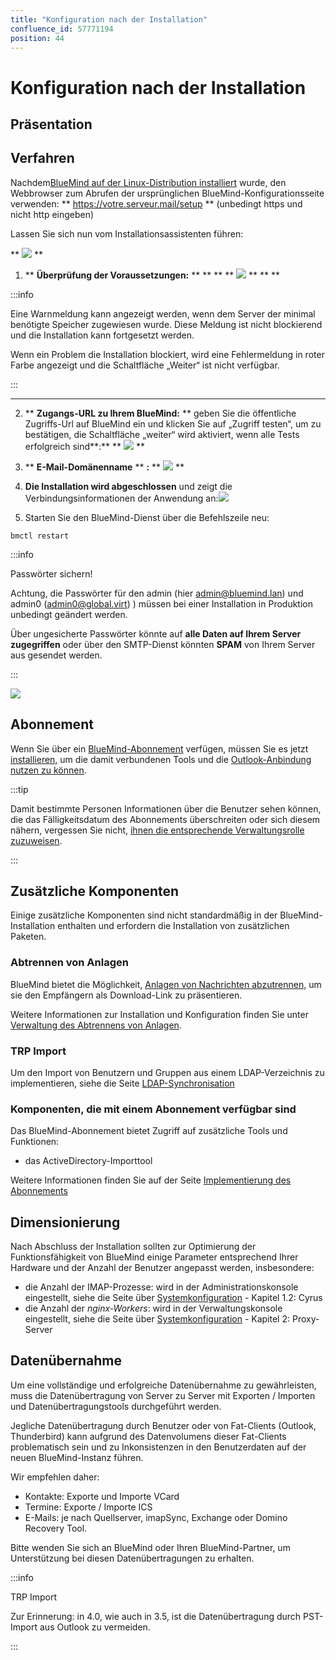 ```yaml
---
title: "Konfiguration nach der Installation"
confluence_id: 57771194
position: 44
---
```

# Konfiguration nach der Installation


## Präsentation


## Verfahren

Nachdem[BlueMind auf der Linux-Distribution installiert](/Guide_d_installation/Installation/) wurde, den Webbrowser zum Abrufen der ursprünglichen BlueMind-Konfigurationsseite verwenden: ** https://votre.serveur.mail/setup ** (unbedingt https und nicht http eingeben)

Lassen Sie sich nun vom Installationsassistenten führen:

** ![](../attachments/57771194/72190216.png) **


1. ** **Überprüfung der Voraussetzungen:** ** ** ** ** ![](../attachments/57771194/72190217.png) ** ** **


:::info

Eine Warnmeldung kann angezeigt werden, wenn dem Server der minimal benötigte Speicher zugewiesen wurde. Diese Meldung ist nicht blockierend und die Installation kann fortgesetzt werden.

Wenn ein Problem die Installation blockiert, wird eine Fehlermeldung in roter Farbe angezeigt und die Schaltfläche „Weiter“ ist nicht verfügbar.

:::
** ** ** **

2. ** **Zugangs-URL zu Ihrem BlueMind:** ** geben Sie die öffentliche Zugriffs-Url auf BlueMind ein und klicken Sie auf „Zugriff testen“, um zu bestätigen, die Schaltfläche „weiter“ wird aktiviert, wenn alle Tests erfolgreich sind**:** ** ![](../attachments/57771194/72190215.png) **
3. ** **E-Mail-Domänenname** ** **:** ** ![](../attachments/57771194/72190214.png) **
4. **Die Installation wird abgeschlossen** und zeigt die Verbindungsinformationen der Anwendung an:![](../attachments/57771194/72190213.png)

5. Starten Sie den BlueMind-Dienst über die Befehlszeile neu:


```
bmctl restart
```


:::info

Passwörter sichern!

Achtung, die Passwörter für den admin (hier [admin@bluemind.lan](mailto:admin@bluemind.lan)) und admin0 ([admin0@global.virt](mailto:admin0@global.virt)) ) müssen bei einer Installation in Produktion unbedingt geändert werden.

Über ungesicherte Passwörter könnte auf **alle Daten auf Ihrem Server zugegriffen** oder über den SMTP-Dienst könnten **SPAM** von Ihrem Server aus gesendet werden.


:::

![](../attachments/57770060/57770069.png)

## Abonnement

Wenn Sie über ein [BlueMind-Abonnement](/Guide_de_l_administrateur/La_souscription_BlueMind/) verfügen, müssen Sie es jetzt [installieren,](/Guide_d_installation/Mise_en_œuvre_de_la_souscription/) um die damit verbundenen Tools und die [Outlook-Anbindung nutzen zu können](/Guide_de_l_administrateur/La_souscription_BlueMind/Mise_en_œuvre_de_MAPI_pour_Outlook/).


:::tip

Damit bestimmte Personen Informationen über die Benutzer sehen können, die das Fälligkeitsdatum des Abonnements überschreiten oder sich diesem nähern, vergessen Sie nicht, [ihnen die entsprechende Verwaltungsrolle zuzuweisen](/Guide_d_installation/Mise_en_œuvre_de_la_souscription/#Miseenoeuvredelasouscription-attr-role).

:::

## Zusätzliche Komponenten

Einige zusätzliche Komponenten sind nicht standardmäßig in der BlueMind-Installation enthalten und erfordern die Installation von zusätzlichen Paketen.

### Abtrennen von Anlagen

BlueMind bietet die Möglichkeit, [Anlagen von Nachrichten abzutrennen,](/Guide_de_l_utilisateur/La_messagerie/Fichiers_volumineux_et_détachement_des_pièces_jointes/) um sie den Empfängern als Download-Link zu präsentieren.

Weitere Informationen zur Installation und Konfiguration finden Sie unter [Verwaltung des Abtrennens von Anlagen](/Guide_de_l_administrateur/Configuration/Detachement_des_pieces_jointes/).

### TRP Import

Um den Import von Benutzern und Gruppen aus einem LDAP-Verzeichnis zu implementieren, siehe die Seite [LDAP-Synchronisation](/Guide_de_l_administrateur/Gestion_des_entites/Synchronisation_LDAP/)

### Komponenten, die mit einem Abonnement verfügbar sind

Das BlueMind-Abonnement bietet Zugriff auf zusätzliche Tools und Funktionen:

- das ActiveDirectory-Importtool


Weitere Informationen finden Sie auf der Seite [Implementierung des Abonnements](/Guide_d_installation/Mise_en_œuvre_de_la_souscription/)

## Dimensionierung

Nach Abschluss der Installation sollten zur Optimierung der Funktionsfähigkeit von BlueMind einige Parameter entsprechend Ihrer Hardware und der Anzahl der Benutzer angepasst werden, insbesondere:

- die Anzahl der IMAP-Prozesse: wird in der Administrationskonsole eingestellt, siehe die Seite über [Systemkonfiguration](/Guide_de_l_administrateur/Configuration/Configuration_système/) - Kapitel 1.2: Cyrus
- die Anzahl der *nginx-Workers*: wird in der Verwaltungskonsole eingestellt, siehe die Seite über [Systemkonfiguration](/Guide_de_l_administrateur/Configuration/Configuration_système/) - Kapitel 2: Proxy-Server


## Datenübernahme

Um eine vollständige und erfolgreiche Datenübernahme zu gewährleisten, muss die Datenübertragung von Server zu Server mit Exporten / Importen und Datenübertragungstools durchgeführt werden.

Jegliche Datenübertragung durch Benutzer oder von Fat-Clients (Outlook, Thunderbird) kann aufgrund des Datenvolumens dieser Fat-Clients problematisch sein und zu Inkonsistenzen in den Benutzerdaten auf der neuen BlueMind-Instanz führen.

Wir empfehlen daher:

- Kontakte: Exporte und Importe VCard
- Termine: Exporte / Importe ICS
- E-Mails: je nach Quellserver, imapSync, Exchange oder Domino Recovery Tool.


Bitte wenden Sie sich an BlueMind oder Ihren BlueMind-Partner, um Unterstützung bei diesen Datenübertragungen zu erhalten.


:::info

TRP Import

Zur Erinnerung: in 4.0, wie auch in 3.5, ist die Datenübertragung durch PST-Import aus Outlook zu vermeiden.

:::


